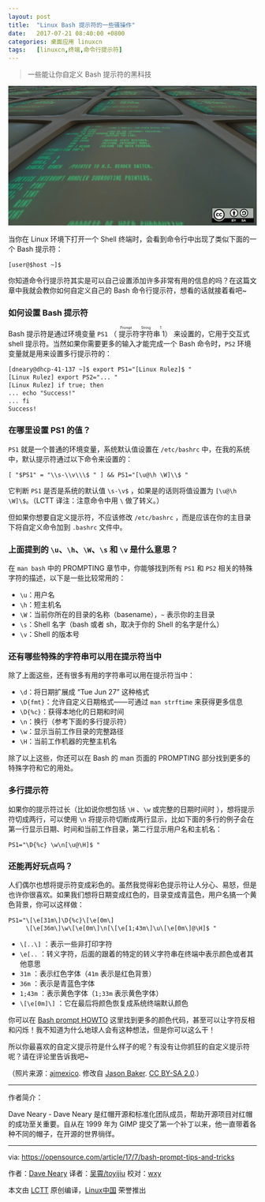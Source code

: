```yaml
---
layout: post
title:	"Linux Bash 提示符的一些骚操作"
date:	2017-07-21 08:40:00 +0800 
categories:	桌面应用 linuxcn 
tags:	[linuxcn,终端,命令行提示符]
---
```




> 
> 一些能让你自定义 Bash 提示符的黑科技
> 
> 
> 


![Bash prompt tips and tricks](/Asserts/Images/album/201707/20/214141xon81kq4qm085kk0.png "Bash prompt tips and tricks")


当你在 Linux 环境下打开一个 Shell 终端时，会看到命令行中出现了类似下面的一个 Bash 提示符：



```
[user@$host ~]$

```

你知道命令行提示符其实是可以自己设置添加许多非常有用的信息的吗？在这篇文章中我就会教你如何自定义自己的 Bash 命令行提示符，想看的话就接着看吧~


### 如何设置 Bash 提示符


Bash 提示符是通过环境变量 `PS1` （<ruby> 提示符字符串 1 <rt>  Prompt String 1 </rt></ruby>） 来设置的，它用于交互式 shell 提示符。当然如果你需要更多的输入才能完成一个 Bash 命令时，`PS2` 环境变量就是用来设置多行提示符的：



```
[dneary@dhcp-41-137 ~]$ export PS1="[Linux Rulez]$ "
[Linux Rulez] export PS2="... "
[Linux Rulez] if true; then
... echo "Success!"
... fi
Success!

```

### 在哪里设置 PS1 的值？


`PS1` 就是一个普通的环境变量，系统默认值设置在 `/etc/bashrc` 中，在我的系统中，默认提示符通过以下命令来设置的：



```
[ "$PS1" = "\\s-\\v\\\$ " ] && PS1="[\u@\h \W]\\$ "

```

它判断 `PS1` 是否是系统的默认值 `\s-\v$` ，如果是的话则将值设置为 `[\u@\h \W]\$`。（LCTT 译注：注意命令中用 `\` 做了转义。）


但如果你想要自定义提示符，不应该修改 `/etc/bashrc` ，而是应该在你的主目录下将自定义命令加到 `.bashrc` 文件中。


### 上面提到的 `\u`、`\h`、`\W`、`\s` 和 `\v` 是什么意思？


在 `man bash` 中的 PROMPTING 章节中，你能够找到所有 `PS1` 和 `PS2` 相关的特殊字符的描述，以下是一些比较常用的：


* `\u`：用户名
* `\h`：短主机名
* `\W`：当前你所在的目录的名称（basename），`~` 表示你的主目录
* `\s`：Shell 名字（bash 或者 sh，取决于你的 Shell 的名字是什么）
* `\v`：Shell 的版本号


### 还有哪些特殊的字符串可以用在提示符当中


除了上面这些，还有很多有用的字符串可以用在提示符当中：


* `\d`：将日期扩展成 “Tue Jun 27” 这种格式
* `\D{fmt}`：允许自定义日期格式——可通过 `man strftime` 来获得更多信息
* `\D{%c}`：获得本地化的日期和时间
* `\n`：换行（参考下面的多行提示符）
* `\w`：显示当前工作目录的完整路径
* `\H`：当前工作机器的完整主机名


除了以上这些，你还可以在 Bash 的 man 页面的 PROMPTING 部分找到更多的特殊字符和它的用处。


### 多行提示符


如果你的提示符过长（比如说你想包括 `\H` 、`\w` 或完整的日期时间时 ），想将提示符切成两行，可以使用 `\n` 将提示符切断成两行显示，比如下面的多行的例子会在第一行显示日期、时间和当前工作目录，第二行显示用户名和主机名：



```
PS1="\D{%c} \w\n[\u@\H]$ "

```

### 还能再好玩点吗？


人们偶尔也想将提示符变成彩色的。虽然我觉得彩色提示符让人分心、易怒，但是也许你很喜欢。如果我们想将日期变成红色的，目录变成青蓝色，用户名搞一个黄色背景，你可以这样做：



```
PS1="\[\e[31m\]\D{%c}\[\e[0m\]
     \[\e[36m\]\w\[\e[0m\]\n[\[\e[1;43m\]\u\[\e[0m\]@\H]$ "

```

* `\[..\]` ：表示一些非打印字符
* `\e[..` ：转义字符，后面的跟着的特定的转义字符串在终端中表示颜色或者其他意思
* `31m` ：表示红色字体（`41m` 表示是红色背景）
* `36m` ：表示是青蓝色字体
* `1;43m` ：表示黄色字体（`1;33m` 表示黄色字体）
* `\[\e[0m]\]` ：它在最后将颜色恢复成系统终端默认颜色


你可以在 [Bash prompt HOWTO](http://tldp.org/HOWTO/Bash-Prompt-HOWTO/x329.html) 这里找到更多的颜色代码，甚至可以让字符反相和闪烁！我不知道为什么地球人会有这种想法，但是你可以这么干！


所以你最喜欢的自定义提示符是什么样子的呢？有没有让你抓狂的自定义提示符呢？请在评论里告诉我吧~


（照片来源：[ajmexico](https://www.flickr.com/photos/15587432@N02/3281139507/). 修改自 [Jason Baker](https://opensource.com/users/jason-baker). [CC BY-SA 2.0](https://creativecommons.org/licenses/by/2.0/).）




---


作者简介：


Dave Neary - Dave Neary 是红帽开源和标准化团队成员，帮助开源项目对红帽的成功至关重要。自从在 1999 年为 GIMP 提交了第一个补丁以来，他一直带着各种不同的帽子，在开源的世界徜徉。




---


via: <https://opensource.com/article/17/7/bash-prompt-tips-and-tricks>


作者：[Dave Neary](https://opensource.com/users/dneary) 译者：[吴霄/toyijiu](https://github.com/toyijiu) 校对：[wxy](https://github.com/wxy)


本文由 [LCTT](https://github.com/LCTT/TranslateProject) 原创编译，[Linux中国](https://linux.cn/) 荣誉推出
